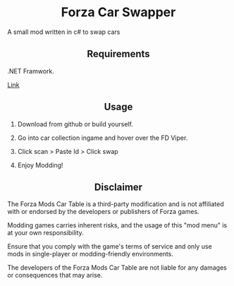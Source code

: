 <h1 align="center">Forza Car Swapper</h1>

A small mod written in c# to swap cars

<h2 align="center">Requirements</h2>

.NET Framwork.

[Link](https://dotnet.microsoft.com/en-us/download/dotnet/thank-you/runtime-7.0.9-windows-x64-installer)

<h2 align="center">Usage</h2>



1. Download from github or build yourself.

2. Go into car collection ingame and hover over the FD Viper.

3. Click scan > Paste Id > Click swap

4. Enjoy Modding!


<h2 align="center">Disclaimer</h2>

The Forza Mods Car Table is a third-party modification and is not affiliated with or endorsed by the developers or publishers of Forza games.

Modding games carries inherent risks, and the usage of this "mod menu" is at your own responsibility.

Ensure that you comply with the game's terms of service and only use mods in single-player or modding-friendly environments.

The developers of the Forza Mods Car Table are not liable for any damages or consequences that may arise.
